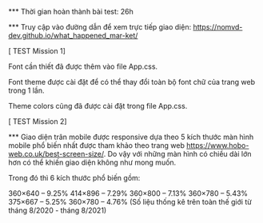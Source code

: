 *** Thời gian hoàn thành bài test: 26h

*** Truy cập vào đường dẫn để xem trực tiếp giao diện: https://nomvd-dev.github.io/what_happened_mar-ket/

[ TEST Mission 1]

Font cần thiết đã được thêm vào file App.css.

Font theme được cài đặt để có thể thay đổi toàn bộ font chữ của trang web trong 1 lần.

Theme colors cũng đã được cài đặt trong file App.css.

[ TEST Mission 2]

*** Giao diện trân mobile được responsive dựa theo 5 kích thước màn hình mobile phổ biến nhất được tham khảo theo trang web https://www.hobo-web.co.uk/best-screen-size/. Do vậy với những màn hình có chiều dài lớn hơn có thể khiến giao diện không như mong muốn.

Trong đó thì 6 kích thước phổ biến gồm:

360×640 – 9.25%
414×896 – 7.29%
360×800 – 7.13%
360×780 – 5.43%
375×667 – 5.25%
360×780 – 4.76%
(Số liệu thống kê trên toàn thế giới từ tháng 8/2020 - tháng 8/2021)
